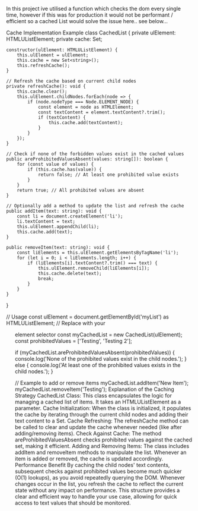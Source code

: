 In this project ive utilised a function which checks the dom every single time, however if this was for production it would not be performant / efficient so a cached List would solve the issue here.. see below...

Cache Implementation Example
class CachedList {
    private ulElement: HTMLUListElement;
    private cache: Set<string>;

    constructor(ulElement: HTMLUListElement) {
        this.ulElement = ulElement;
        this.cache = new Set<string>();
        this.refreshCache();
    }

    // Refresh the cache based on current child nodes
    private refreshCache(): void {
        this.cache.clear();
        this.ulElement.childNodes.forEach(node => {
            if (node.nodeType === Node.ELEMENT_NODE) {
                const element = node as HTMLElement;
                const textContent = element.textContent?.trim();
                if (textContent) {
                    this.cache.add(textContent);
                }
            }
        });
    }

    // Check if none of the forbidden values exist in the cached values
    public areProhibitedValuesAbsent(values: string[]): boolean {
        for (const value of values) {
            if (this.cache.has(value)) {
                return false; // At least one prohibited value exists
            }
        }
        return true; // All prohibited values are absent
    }

    // Optionally add a method to update the list and refresh the cache
    public addItem(text: string): void {
        const li = document.createElement('li');
        li.textContent = text;
        this.ulElement.appendChild(li);
        this.cache.add(text);
    }

    public removeItem(text: string): void {
        const liElements = this.ulElement.getElementsByTagName('li');
        for (let i = 0; i < liElements.length; i++) {
            if (liElements[i].textContent?.trim() === text) {
                this.ulElement.removeChild(liElements[i]);
                this.cache.delete(text);
                break;
            }
        }
    }
}

// Usage
const ulElement = document.getElementById('myList') as HTMLUListElement; // Replace with your <ul> element selector
const myCachedList = new CachedList(ulElement);
const prohibitedValues = ['Testing', 'Testing 2'];

if (myCachedList.areProhibitedValuesAbsent(prohibitedValues)) {
    console.log('None of the prohibited values exist in the child nodes.');
} else {
    console.log('At least one of the prohibited values exists in the child nodes.');
}

// Example to add or remove items
myCachedList.addItem('New Item');
myCachedList.removeItem('Testing');
Explanation of the Caching Strategy
CachedList Class: This class encapsulates the logic for managing a cached list of items. It takes an HTMLUListElement as a parameter.
Cache Initialization: When the class is initialized, it populates the cache by iterating through the current child nodes and adding their text content to a Set.
Cache Refreshing: The refreshCache method can be called to clear and update the cache whenever needed (like after adding/removing items).
Check Against Cache: The method areProhibitedValuesAbsent checks prohibited values against the cached set, making it efficient.
Adding and Removing Items: The class includes addItem and removeItem methods to manipulate the list. Whenever an item is added or removed, the cache is updated accordingly.
Performance Benefit
By caching the child nodes' text contents, subsequent checks against prohibited values become much quicker (O(1) lookups), as you avoid repeatedly querying the DOM.
Whenever changes occur in the list, you refresh the cache to reflect the current state without any impact on performance.
This structure provides a clear and efficient way to handle your use case, allowing for quick access to text values that should be monitored.
